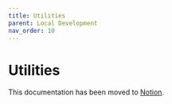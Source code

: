 ```yaml
---
title: Utilities
parent: Local Development
nav_order: 10
---
```

# Utilities

This documentation has been moved to [Notion](https://www.notion.so/Utilities-0dfb5033f8694cf8bca00d056c01a0ae).
